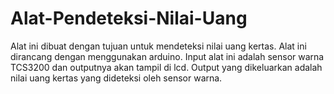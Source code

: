 # Alat-Pendeteksi-Nilai-Uang
Alat ini dibuat dengan tujuan untuk mendeteksi nilai uang kertas. Alat ini dirancang dengan menggunakan arduino. 
Input alat ini adalah sensor warna TCS3200 dan outputnya akan tampil di lcd. 
Output yang dikeluarkan adalah nilai uang kertas yang dideteksi oleh sensor warna.
